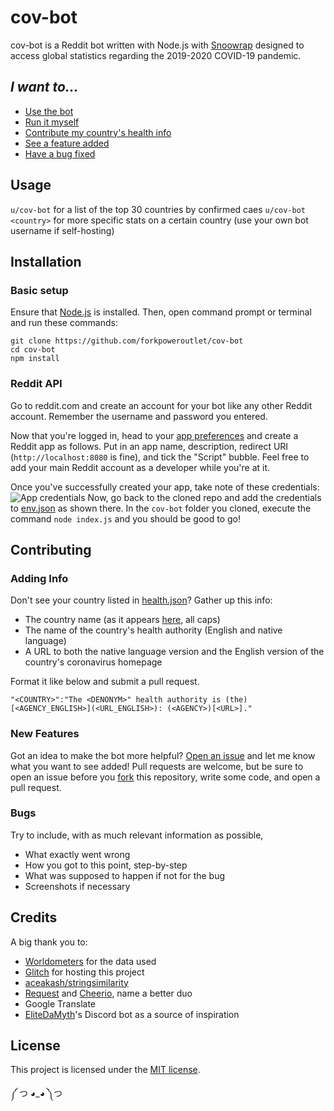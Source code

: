 # cov-bot
cov-bot is a Reddit bot written with Node.js with [Snoowrap](https://github.com/not-an-aardvark/snoowrap) designed to access global statistics regarding the 2019-2020 COVID-19 pandemic.
## *I want to...*
- [Use the bot](##Usage)
- [Run it myself](##Installation)
- [Contribute my country's health info](###adding-info)
- [See a feature added](###new-features)
- [Have a bug fixed](###bugs)

## Usage
`u/cov-bot` for a list of the top 30 countries by confirmed caes
`u/cov-bot <country>` for more specific stats on a certain country
(use your own bot username if self-hosting)

## Installation
### Basic setup
Ensure that [Node.js](https://nodejs.org) is installed. Then, open command prompt or terminal and run these commands:
```
git clone https://github.com/forkpoweroutlet/cov-bot
cd cov-bot
npm install
```

### Reddit API
Go to reddit.com and create an account for your bot like any other Reddit account. Remember the username and password you entered.

Now that you're logged in, head to your [app preferences](https://ssl.reddit.com/prefs/apps/) and create a Reddit app as follows. Put in an app name, description, redirect URI (`http://localhost:8080` is fine), and tick the "Script" bubble. Feel free to add your main Reddit account as a developer while you're at it.

Once you've successfully created your app, take note of these credentials: ![App credentials](https://i.imgur.com/QY8xyPC.png)
Now, go back to the cloned repo and add the credentials to [env.json](https://github.com/forkpoweroutlet/cov-bot/blob/master/env.json) as shown there. 
In the `cov-bot` folder you cloned, execute the command `node index.js` and you should be good to go!

## Contributing
### Adding Info
Don't see your country listed in [health.json](https://github.com/forkpoweroutlet/cov-bot/blob/master/json/health.json)? Gather up this info:
- The country name (as it appears [here](https://worldometers.info/coronavirus), all caps)
- The name of the country's health authority (English and native language)
- A URL to both the native language version and the English version of the country's coronavirus homepage

Format it like below and submit a pull request.
```
"<COUNTRY>":"The <DENONYM>" health authority is (the) [<AGENCY_ENGLISH>](<URL_ENGLISH>): (<AGENCY>)[<URL>]."
```
### New Features
Got an idea to make the bot more helpful? [Open an issue](https://github.com/forkpoweroutlet/cov-bot/issues/new) and let me know what you want to see added! Pull requests are welcome, but be sure to open an issue before you [fork](https://github.com/forkpoweroutlet/cov-bot/fork) this repository, write some code, and open a pull request.

### Bugs
Try to include, with as much relevant information as possible,
- What exactly went wrong
- How you got to this point, step-by-step
- What was supposed to happen if not for the bug
- Screenshots if necessary


## Credits
A big thank you to:
- [Worldometers](https://worldometers.info/coronavirus) for the data used
- [Glitch](https://glitch.com) for hosting this project
- [aceakash/stringsimilarity](https://github.com/aceakash/string-similarity)
- [Request](https://github.com/request/request) and [Cheerio](https://github.com/cheeriojs/cheerio), name a better duo
- Google Translate
- [EliteDaMyth](https://github.com/EliteDaMyth)'s Discord bot as a source of inspiration

## License
This project is licensed under the [MIT license](https://choosealicense.com/licenses/mit/).

༼ つ ◕_◕ ༽つ